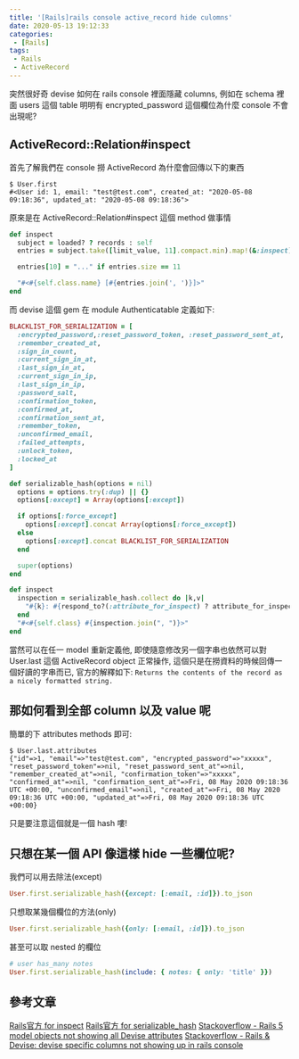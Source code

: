 ```yaml
---
title: '[Rails]rails console active_record hide culomns'
date: 2020-05-13 19:12:33
categories:
 - [Rails]
tags:
 - Rails
 - ActiveRecord
---
```


突然很好奇 devise 如何在 rails console 裡面隱藏 columns, 例如在 schema 裡面 users 這個 table 明明有 encrypted_password 這個欄位為什麼 console 不會出現呢?

##  ActiveRecord::Relation#inspect

首先了解我們在 console 撈 ActiveRecord 為什麼會回傳以下的東西
```
$ User.first
#<User id: 1, email: "test@test.com", created_at: "2020-05-08 09:18:36", updated_at: "2020-05-08 09:18:36">
```

原來是在 ActiveRecord::Relation#inspect 這個 method 做事情
``` ruby
def inspect
  subject = loaded? ? records : self
  entries = subject.take([limit_value, 11].compact.min).map!(&:inspect)

  entries[10] = "..." if entries.size == 11

  "#<#{self.class.name} [#{entries.join(', ')}]>"
end
```

而 devise 這個 gem 在 module Authenticatable 定義如下:
``` ruby
BLACKLIST_FOR_SERIALIZATION = [
  :encrypted_password,:reset_password_token, :reset_password_sent_at,
  :remember_created_at,
  :sign_in_count,
  :current_sign_in_at,
  :last_sign_in_at,
  :current_sign_in_ip,
  :last_sign_in_ip,
  :password_salt,
  :confirmation_token,
  :confirmed_at,
  :confirmation_sent_at,
  :remember_token,
  :unconfirmed_email,
  :failed_attempts,
  :unlock_token,
  :locked_at
]

def serializable_hash(options = nil)
  options = options.try(:dup) || {}
  options[:except] = Array(options[:except])

  if options[:force_except]
    options[:except].concat Array(options[:force_except])
  else
    options[:except].concat BLACKLIST_FOR_SERIALIZATION
  end

  super(options)
end

def inspect
  inspection = serializable_hash.collect do |k,v|
    "#{k}: #{respond_to?(:attribute_for_inspect) ? attribute_for_inspect(k) : v.inspect}"
  end
  "#<#{self.class} #{inspection.join(", ")}>"
end
```

當然可以在任一 model 重新定義他, 即使隨意修改另一個字串也依然可以對 User.last 這個 ActiveRecord object 正常操作, 這個只是在撈資料的時候回傳一個好讀的字串而已, 官方的解釋如下:
`Returns the contents of the record as a nicely formatted string.`

## 那如何看到全部 column 以及 value 呢

簡單的下 attributes methods 即可:
```
$ User.last.attributes
{"id"=>1, "email"=>"test@test.com", "encrypted_password"=>"xxxxx", "reset_password_token"=>nil, "reset_password_sent_at"=>nil, "remember_created_at"=>nil, "confirmation_token"=>"xxxxx", "confirmed_at"=>nil, "confirmation_sent_at"=>Fri, 08 May 2020 09:18:36 UTC +00:00, "unconfirmed_email"=>nil, "created_at"=>Fri, 08 May 2020 09:18:36 UTC +00:00, "updated_at"=>Fri, 08 May 2020 09:18:36 UTC +00:00}
```
只是要注意這個就是一個 hash 嘍!

## 只想在某一個 API 像這樣 hide 一些欄位呢?

我們可以用去除法(except)
```ruby
User.first.serializable_hash({except: [:email, :id]}).to_json
```

只想取某幾個欄位的方法(only)
```ruby
User.first.serializable_hash({only: [:email, :id]}).to_json
```

甚至可以取 nested 的欄位
```ruby
# user has_many notes
User.first.serializable_hash(include: { notes: { only: 'title' }})
```

## 參考文章
[Rails官方 for inspect](https://apidock.com/rails/ActiveRecord/Relation/inspect)
[Rails官方 for serializable_hash](https://apidock.com/rails/ActiveModel/Serialization/serializable_hash)
[Stackoverflow - Rails 5 model objects not showing all Devise attributes](https://stackoverflow.com/questions/39632699/rails-5-model-objects-not-showing-all-devise-attributes)
[Stackoverflow - Rails & Devise: devise specific columns not showing up in rails console](https://stackoverflow.com/questions/41754087/rails-devise-devise-specific-columns-not-showing-up-in-rails-console)
